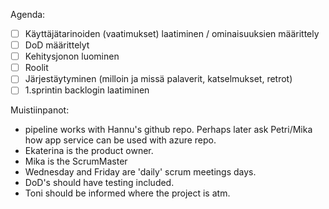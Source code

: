 Agenda:
- [ ] Käyttäjätarinoiden (vaatimukset) laatiminen / ominaisuuksien määrittely
- [ ] DoD määrittelyt
- [ ] Kehitysjonon luominen
- [ ] Roolit
- [ ] Järjestäytyminen (milloin ja missä palaverit, katselmukset, retrot)
- [ ] 1.sprintin backlogin laatiminen

Muistiinpanot:

- pipeline works with Hannu's github repo. Perhaps later ask Petri/Mika how app service can be used with azure repo.
- Ekaterina is the product owner.
- Mika is the ScrumMaster
- Wednesday and Friday are 'daily' scrum meetings days.
- DoD's should have testing included.
- Toni should be informed where the project is atm.